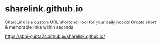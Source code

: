 # sharelink.github.io
ShareLink is a custom URL shortener tool for your daily needs! Create short &amp; memorable links within seconds

https://abhi-gupta24.github.io/sharelink.github.io/
